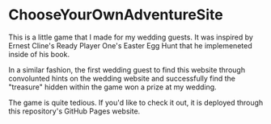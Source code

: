 # ChooseYourOwnAdventureSite
This is a little game that I made for my wedding guests.
It was inspired by Ernest Cline's Ready Player One's Easter Egg Hunt that he implemeneted inside of his book.

In a similar fashion, the first wedding guest to find this website through convolunted hints on the wedding website and successfully find the "treasure" hidden within the game won a prize at my wedding.

The game is quite tedious. If you'd like to check it out, it is deployed through this repository's GitHub Pages website.
